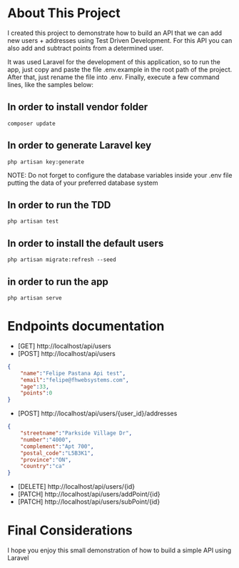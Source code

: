 # About This Project

I created this project to demonstrate how to build an API that we can add new users + addresses using Test Driven Development. For this API you can also add and subtract points from a determined user.  

It was used Laravel for the development of this application, so to run the app, just copy and paste the file .env.example in the root path of the project. After that, just rename the file into .env. Finally, execute a few command lines, like the samples below: 

## In order to install vendor folder
```
composer update
```
## In order to generate Laravel key
```
php artisan key:generate
```
NOTE: Do not forget to configure the database variables inside your .env file putting the data of your preferred database system
## In order to run the TDD
```
php artisan test
```
## In order to install the default users
```
php artisan migrate:refresh --seed
```
## in order to run the app
```
php artisan serve
```

# Endpoints documentation

* [GET] http://localhost/api/users
* [POST] http://localhost/api/users
```JSON
{
    "name":"Felipe Pastana Api test",
    "email":"felipe@fhwebsystems.com",
    "age":33,
    "points":0
}
```
* [POST] http://localhost/api/users/{user_id}/addresses
```JSON
{
    "streetname":"Parkside Village Dr",
    "number":"4000",
    "complement":"Apt 700",
    "postal_code":"L5B3K1",
    "province":"ON",
    "country":"ca"
}
```
* [DELETE] http://localhost/api/users/{id}
* [PATCH] http://localhost/api/users/addPoint/{id}
* [PATCH] http://localhost/api/users/subPoint/{id}


# Final Considerations

I hope you enjoy this small demonstration of how to build a simple API using Laravel
